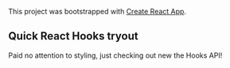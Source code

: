 This project was bootstrapped with [Create React App](https://github.com/facebook/create-react-app).

## Quick React Hooks tryout

Paid no attention to styling, just checking out new the Hooks API!